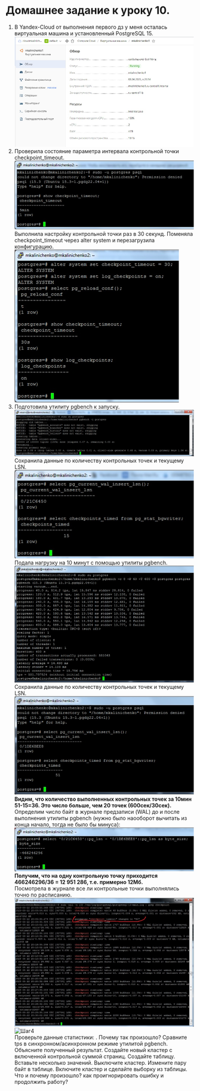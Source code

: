 # Домашнее задание к уроку 10. #   
1. В Yandex-Cloud от выполнения первого дз у меня осталась виртуальная машина и установленный PostgreSQL 15.   
![Шаг4](/4_1_OldVM.jpg)  
1. Проверила состояние параметра интервала контрольной точки checkpoint_timeout.  
![Шаг4](/10_1_chp_to_before.jpg)  
Выполнила настройку контрольной точки раз в 30 секунд. Поменяла checkpoint_timeout через alter system и перезагрузила конфигурацию.   
![Шаг4](/10_2_chp_to_after.jpg)  
1. Подготовила утилиту pgbench к запуску.   
![Шаг4](/10_3_pgbench_start.jpg)  
Cохранила данные по количеству контрольных точек и текущему LSN.  
![Шаг4](/10_4_pgbench_before.jpg)   
Подала нагрузку на 10 минут c помощью утилиты pgbench.   
![Шаг4](/10_5_pgbench.jpg)  
Cохранила данные по количеству контрольных точек и текущему LSN.  
![Шаг4](/10_6_pgbench_after.jpg)  
**Видим, что количество выполненных контрольных точек за 10мин 51-15=36. Это число больше, чем 20 точек (600сек/30сек).**    
Определим число байт в журнале предзаписи (WAL) до и после выполнения утилиты pgbench (нужно было наооборот вычитать из конца начало, тогда не было бы минуса):   
![Шаг4](/10_7_pgbench_size.jpg)   
**Получим, что на одну контрольную точку приходится 466246296/36 = 12 951 286, т.е. примерно 12Мб.**   
Посмотрела в журнале все ли контрольные точки выполнялись точно по расписанию. 
![Шаг4](/10_8_pgbench_logr.jpg)  
![Шаг4](/checkpoint_timeout.jpg)  
Проверьте данные статистики: . Почему так произошло?
Сравните tps в синхронном/асинхронном режиме утилитой pgbench. Объясните полученный результат.
Создайте новый кластер с включенной контрольной суммой страниц. Создайте таблицу. Вставьте несколько значений. Выключите кластер. Измените пару байт в таблице. Включите кластер и сделайте выборку из таблицы. Что и почему произошло? как проигнорировать ошибку и продолжить работу?

